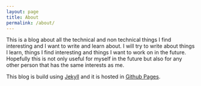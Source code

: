 ```yaml
---
layout: page
title: About
permalink: /about/
---
```


This is a blog about all the technical and non technical things I find interesting and I want to write and learn about. I will try to write about things I learn, things I find interesting and things I want to work on in the future. Hopefully this is not only useful for myself in the future but also for any other person that has the same interests as me.

This blog is build using [Jekyll](https://jekyllrb.com/) and it is hosted in [Github Pages](https://pages.github.com/).

[jekyll-organization]: https://github.com/jekyll
